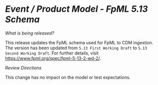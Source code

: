 # *Event / Product Model - FpML 5.13 Schema*

_What is being released?_

This release updates the FpML schema used for FpML to CDM ingestion. The version has been updated from `5.13 First Working Draft` to `5.13 Second Working Draft`.  For further details, visit https://www.fpml.org/spec/fpml-5-13-2-wd-2/.

_Review Directions_

This change has no impact on the model or test expectations.
